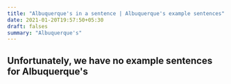 ```yaml
---
title: "Albuquerque's in a sentence | Albuquerque's example sentences"
date: 2021-01-20T19:57:50+05:30
draft: falses
summary: "Albuquerque's"
---
```

## Unfortunately, we have no example sentences for Albuquerque's                 
